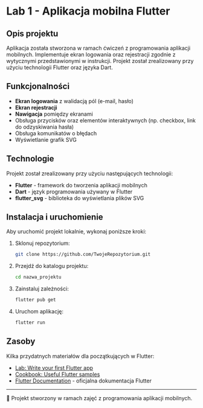 # Lab 1 - Aplikacja mobilna Flutter

## Opis projektu

Aplikacja została stworzona w ramach ćwiczeń z programowania aplikacji mobilnych. Implementuje ekran logowania oraz rejestracji zgodnie z wytycznymi przedstawionymi w instrukcji. Projekt został zrealizowany przy użyciu technologii Flutter oraz języka Dart.

## Funkcjonalności

- **Ekran logowania** z walidacją pól (e-mail, hasło)
- **Ekran rejestracji**
- **Nawigacja** pomiędzy ekranami
- Obsługa przycisków oraz elementów interaktywnych (np. checkbox, link do odzyskiwania hasła)
- Obsługa komunikatów o błędach
- Wyświetlanie grafik SVG

## Technologie

Projekt został zrealizowany przy użyciu następujących technologii:

- **Flutter** - framework do tworzenia aplikacji mobilnych
- **Dart** - język programowania używany w Flutter
- **flutter_svg** - biblioteka do wyświetlania plików SVG

## Instalacja i uruchomienie

Aby uruchomić projekt lokalnie, wykonaj poniższe kroki:

1. Sklonuj repozytorium:
   ```sh
   git clone https://github.com/TwojeRepozytorium.git
   ```
2. Przejdź do katalogu projektu:
   ```sh
   cd nazwa_projektu
   ```
3. Zainstaluj zależności:
   ```sh
   flutter pub get
   ```
4. Uruchom aplikację:
   ```sh
   flutter run
   ```

## Zasoby

Kilka przydatnych materiałów dla początkujących w Flutter:

- [Lab: Write your first Flutter app](https://docs.flutter.dev/get-started/codelab)
- [Cookbook: Useful Flutter samples](https://docs.flutter.dev/cookbook)
- [Flutter Documentation](https://docs.flutter.dev/) - oficjalna dokumentacja Flutter

---

🚀 Projekt stworzony w ramach zajęć z programowania aplikacji mobilnych.
